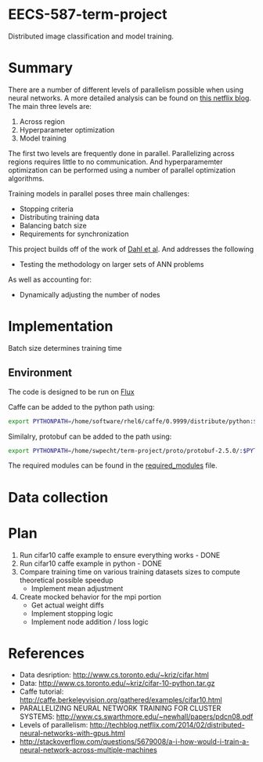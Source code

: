 EECS-587-term-project
=====================

Distributed image classification and model training.

# Summary
There are a number of different levels of parallelism possible when using neural networks. A more detailed analysis can be found on [this netflix blog](http://techblog.netflix.com/2014/02/distributed-neural-networks-with-gpus.html). The main three levels are:

1. Across region
2. Hyperparameter optimization
3. Model training

The first two levels are frequently done in parallel. Parallelizing across regions requires little to no communication. And hyperparamemter optimization can be performed using a number of parallel optimization algorithms.

Training models in parallel poses three main challenges:

* Stopping criteria
* Distributing training data
* Balancing batch size
* Requirements for synchronization

This project builds off of the work of [Dahl et al](http://www.cs.swarthmore.edu/~newhall/papers/pdcn08.pdf). And addresses the following
* Testing the methodology on larger sets of ANN problems

As well as accounting for:
* Dynamically adjusting the number of nodes

# Implementation

Batch size determines training time

## Environment
The code is designed to be run on [Flux](http://arc.research.umich.edu/flux-and-other-hpc-resources/flux/)

Caffe can be added to the python path using:

```bash
export PYTHONPATH=/home/software/rhel6/caffe/0.9999/distribute/python:$PYTHONPATH
```

Similalry, protobuf can be added to the path using:

```bash
export PYTHONPATH=/home/swpecht/term-project/proto/protobuf-2.5.0/:$PYTHONPATH
```

The required modules can be found in the [required_modules](required_modules) file.

# Data collection

# Plan

1. Run cifar10 caffe example to ensure everything works - DONE
2. Run cifar10 caffe example in python - DONE
3. Compare training time on various training datasets sizes to compute theoretical possible speedup
	* Implement mean adjustment
4. Create mocked behavior for the mpi portion
	* Get actual weight diffs
	* Implement stopping logic
	* Implement node addition / loss logic

# References

* Data desription: http://www.cs.toronto.edu/~kriz/cifar.html
* Data: http://www.cs.toronto.edu/~kriz/cifar-10-python.tar.gz
* Caffe tutorial: http://caffe.berkeleyvision.org/gathered/examples/cifar10.html
* PARALLELIZING NEURAL NETWORK TRAINING FOR CLUSTER SYSTEMS: http://www.cs.swarthmore.edu/~newhall/papers/pdcn08.pdf
* Levels of parallelism: http://techblog.netflix.com/2014/02/distributed-neural-networks-with-gpus.html
* http://stackoverflow.com/questions/5679008/a-i-how-would-i-train-a-neural-network-across-multiple-machines

